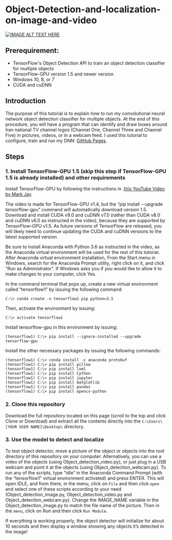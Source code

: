 # Object-Detection-and-localization-on-image-and-video
[![IMAGE ALT TEXT HERE](https://user-images.githubusercontent.com/4415508/42991480-e9d67b2e-8c1a-11e8-9536-d4dfe2fe2cce.png)](https://www.aparat.com/v/Lquak)
## Prerequirement:
- TensorFlow's Object Detection API to train an object detection classifier for multiple objects
- TensorFlow-GPU version 1.5 and newer version
- Windows 10, 8, or 7
- CUDA and cuDNN

## Introduction
The purpose of this tutorial is to explain how to run my convolutional neural network object detection classifier for multiple objects.
At the end of this procedure, you will have a program that can identify and draw boxes around Iran national
TV channel logos (Channel One, Channel Three and Channel Five) in pictures, videos, or in a webcam feed.
I used this tutorial to configure, train and run my DNN: [GitHub Pages](https://github.com/EdjeElectronics/TensorFlow-Object-Detection-API-Tutorial-Train-Multiple-Objects-Windows-10/).

## Steps
### 1. Install TensorFlow-GPU 1.5 (skip this step if TensorFlow-GPU 1.5 is already installed) and other requirements
Install TensorFlow-GPU by following the instructions in .[this YouTube Video by Mark Jay](https://www.youtube.com/watch?v=RplXYjxgZbw)

The video is made for TensorFlow-GPU v1.4, but the “pip install --upgrade tensorflow-gpu” command will automatically download version 1.5. Download and install CUDA v9.0 and cuDNN v7.0 (rather than CUDA v8.0 and cuDNN v6.0 as instructed in the video), because they are supported by TensorFlow-GPU v1.5. As future versions of TensorFlow are released, you will likely need to continue updating the CUDA and cuDNN versions to the latest supported version.

Be sure to install Anaconda with Python 3.6 as instructed in the video, as the Anaconda virtual environment will be used for the rest of this tutorial.
After Anaconda virtual environment installation,
From the Start menu in Windows, search for the Anaconda Prompt utility, right click on it, and click “Run as Administrator”. If Windows asks you if you would like to allow it to make changes to your computer, click Yes.

In the command terminal that pops up, create a new virtual environment called “tensorflow1” by issuing the following command:
```
C:\> conda create -n tensorflow1 pip python=3.5
```
Then, activate the environment by issuing:
```
C:\> activate tensorflow1
```
Install tensorflow-gpu in this environment by issuing:
```
(tensorflow1) C:\> pip install --ignore-installed --upgrade tensorflow-gpu
```
Install the other necessary packages by issuing the following commands:
```
(tensorflow1) C:\> conda install -c anaconda protobuf
(tensorflow1) C:\> pip install pillow
(tensorflow1) C:\> pip install lxml
(tensorflow1) C:\> pip install Cython
(tensorflow1) C:\> pip install jupyter
(tensorflow1) C:\> pip install matplotlib
(tensorflow1) C:\> pip install pandas
(tensorflow1) C:\> pip install opencv-python
```
### 2. Clone this repository
Download the full repository located on this page (scroll to the top and click Clone or Download) and extract all the contents directly into the `C:\Users\[YOUR USER NAME]\Desktop\` directory.

### 3. Use the model to detect and localize
To test object detector, move a picture of the object or objects into the root directory of this repository on your computer. Alternatively, you can use a video of the objects (using Object_detection_video.py), or just plug in a USB webcam and point it at the objects (using Object_detection_webcam.py).
To run any of the scripts, type “idle” in the Anaconda Command Prompt (with the “tensorflow1” virtual environment activated) and press ENTER. This will open IDLE, and from there, in the menu, click on `File` and then click `open` and select one of these scripts according to your need (Object_detection_image.py, Object_detection_video.py and Object_detection_webcam.py). Change the IMAGE_NAME variable in the Object_detection_image.py to match the file name of the picture.
Then in the `menu`, click on Run and then click `Run Module`.

If everything is working properly, the object detector will initialize for about 10 seconds and then display a window showing any objects it’s detected in the image!
